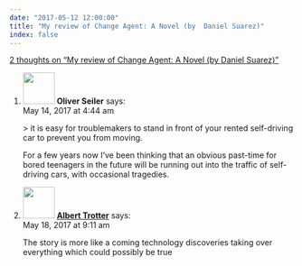 ```yaml
---
date: "2017-05-12 12:00:00"
title: "My review of Change Agent: A Novel (by  Daniel Suarez)"
index: false
---
```


[2 thoughts on &ldquo;My review of Change Agent: A Novel (by Daniel Suarez)&rdquo;](/lemire/blog/2017/05-12-my-review-of-change-agent-a-novel-by-daniel-suarez)

<ol class="comment-list">
<li id="comment-279695" class="comment even thread-even depth-1">
<div class="comment-author vcard">
<img alt src="https://secure.gravatar.com/avatar/739b020f875d2359d73f4b1361a308b9?s=56&#038;d=mm&#038;r=g" srcset="https://secure.gravatar.com/avatar/739b020f875d2359d73f4b1361a308b9?s=112&#038;d=mm&#038;r=g 2x" class="avatar avatar-56 photo" height="56" width="56" decoding="async" /> <b class="fn">Oliver Seiler</b> <span class="says">says:</span> </div>
<div class="comment-metadata"><time datetime="2017-05-14T04:44:20+00:00">May 14, 2017 at 4:44 am</time></a> </div>
<div class="comment-content">
<p>&gt; it is easy for troublemakers to stand in front of your rented self-driving car to prevent you from moving.</p>
<p>For a few years now I&rsquo;ve been thinking that an obvious past-time for bored teenagers in the future will be running out into the traffic of self-driving cars, with occasional tragedies.</p>
</div>
</li>
<li id="comment-279974" class="comment odd alt thread-odd thread-alt depth-1">
<div class="comment-author vcard">
<img alt src="https://secure.gravatar.com/avatar/f006290075e0f20707bd348569f7fd7c?s=56&#038;d=mm&#038;r=g" srcset="https://secure.gravatar.com/avatar/f006290075e0f20707bd348569f7fd7c?s=112&#038;d=mm&#038;r=g 2x" class="avatar avatar-56 photo" height="56" width="56" decoding="async" /> <b class="fn"><a href="https://auihax.com/" class="url" rel="ugc external nofollow">Albert Trotter</a></b> <span class="says">says:</span> </div>
<div class="comment-metadata"><time datetime="2017-05-18T09:11:18+00:00">May 18, 2017 at 9:11 am</time></a> </div>
<div class="comment-content">
<p>The story is more like a coming technology discoveries taking over everything which could possibly be true</p>
</div>
</li>
</ol>
